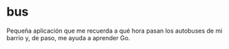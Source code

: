 # bus

Pequeña aplicación que me recuerda a qué hora pasan los autobuses de mi barrio y, de paso, me ayuda a aprender Go.
